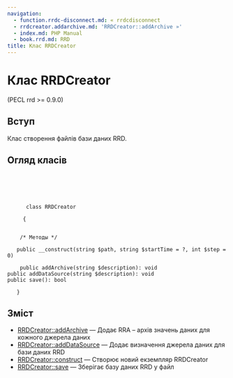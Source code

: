 ```yaml
---
navigation:
  - function.rrdc-disconnect.md: « rrdcdisconnect
  - rrdcreator.addarchive.md: 'RRDCreator::addArchive »'
  - index.md: PHP Manual
  - book.rrd.md: RRD
title: Клас RRDCreator
---
```

# Клас RRDCreator

(PECL rrd >= 0.9.0)

## Вступ

Клас створення файлів бази даних RRD.

## Огляд класів

```classsynopsis


    
    
     
      class RRDCreator
     
     {
    

    /* Методы */
    
   public __construct(string $path, string $startTime = ?, int $step = 0)

    public addArchive(string $description): void
public addDataSource(string $description): void
public save(): bool

   }
```

## Зміст

-   [RRDCreator::addArchive](rrdcreator.addarchive.md) — Додає RRA – архів значень даних для кожного джерела даних
-   [RRDCreator::addDataSource](rrdcreator.adddatasource.md) — Додає визначення джерела даних для бази даних RRD
-   [RRDCreator::construct](rrdcreator.construct.md) — Створює новий екземпляр RRDCreator
-   [RRDCreator::save](rrdcreator.save.md) — Зберігає базу даних RRD у файл

